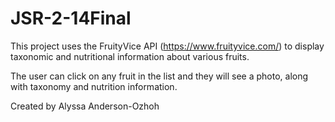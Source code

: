 # JSR-2-14Final

This project uses the FruityVice API (https://www.fruityvice.com/) to display taxonomic and nutritional information about various fruits. 

The user can click on any fruit in the list and they will see a photo, along with taxonomy and nutrition information.

Created by Alyssa Anderson-Ozhoh
